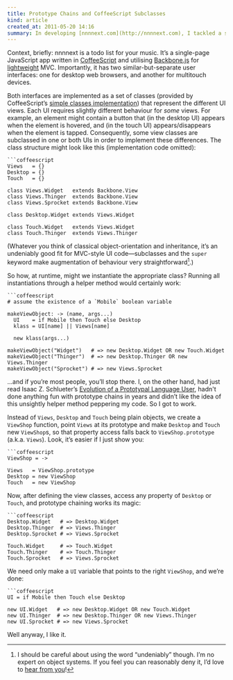 ```yaml
---
title: Prototype Chains and CoffeeScript Subclasses
kind: article
created_at: 2011-05-20 14:16
summary: In developing [nnnnext.com](http://nnnnext.com), I tackled a surprising number of problems I’d not faced before as a web developer and programming language enthusiast. Here’s one of the more interesting ones, with what I think is a pretty cute solution.
---
```


Context, briefly: nnnnext is a todo list for your music. It’s a single-page JavaScript app written in [CoffeeScript][coffeescript] and utilising [Backbone.js][backbone] for [lightweight][lightweight] MVC. Importantly, it has two similar-but-separate user interfaces: one for desktop web browsers, and another for multitouch devices.

Both interfaces are implemented as a set of classes (provided by CoffeeScript’s [simple classes implementation][coffeescript-classes]) that represent the different UI views. Each UI requires slightly different behaviour for _some_ views. For example, an element might contain a button that (in the desktop UI) appears when the element is hovered, and (in the touch UI) appears/disappears when the element is tapped. Consequently, some view classes are subclassed in one or both UIs in order to implement these differences. The class structure might look like this (implementation code omitted):

    ```coffeescript
    Views   = {}
    Desktop = {}
    Touch   = {}

    class Views.Widget   extends Backbone.View
    class Views.Thinger  extends Backbone.View
    class Views.Sprocket extends Backbone.View

    class Desktop.Widget extends Views.Widget

    class Touch.Widget   extends Views.Widget
    class Touch.Thinger  extends Views.Thinger

(Whatever you think of classical object-orientation and inheritance, it’s an undeniably good fit for MVC-style UI code—subclasses and the `super` keyword make augmentation of behaviour very straightforward[^classical-oo-and-mvc].)

[^classical-oo-and-mvc]: I should be careful about using the word “undeniably” though. I’m no expert on object systems. If you feel you can reasonably deny it, I’d love to [hear from you][email]!

So how, at runtime, might we instantiate the appropriate class? Running all instantiations through a helper method would certainly work:

    ```coffeescript
    # assume the existence of a `Mobile` boolean variable

    makeViewObject: -> (name, args...)
      UI    = if Mobile then Touch else Desktop
      klass = UI[name] || Views[name]

      new klass(args...)

    makeViewObject("Widget")   # => new Desktop.Widget OR new Touch.Widget
    makeViewObject("Thinger")  # => new Desktop.Thinger OR new Views.Thinger
    makeViewObject("Sprocket") # => new Views.Sprocket

...and if you’re most people, you’ll stop there. I, on the other hand, had just read Isaac Z. Schlueter’s [Evolution of a Prototypal Language User][evolution], hadn't done anything fun with prototype chains in years and didn’t like the idea of this unsightly helper method peppering my code. So I got to work.

Instead of `Views`, `Desktop` and `Touch` being plain objects, we create a `ViewShop` function, point `Views` at its prototype and make `Desktop` and `Touch` new `ViewShop`s, so that property access falls back to `ViewShop.prototype` (a.k.a. `Views`). Look, it’s easier if I just show you:

    ```coffeescript
    ViewShop = ->

    Views   = ViewShop.prototype
    Desktop = new ViewShop
    Touch   = new ViewShop

Now, after defining the view classes, access any property of `Desktop` or `Touch`, and prototype chaining works its magic:

    ```coffeescript
    Desktop.Widget   # => Desktop.Widget
    Desktop.Thinger  # => Views.Thinger
    Desktop.Sprocket # => Views.Sprocket

    Touch.Widget     # => Touch.Widget
    Touch.Thinger    # => Touch.Thinger
    Touch.Sprocket   # => Views.Sprocket

We need only make a `UI` variable that points to the right `ViewShop`, and we’re done:

    ```coffeescript
    UI = if Mobile then Touch else Desktop

    new UI.Widget   # => new Desktop.Widget OR new Touch.Widget
    new UI.Thinger  # => new Desktop.Thinger OR new Views.Thinger
    new UI.Sprocket # => new Views.Sprocket

Well anyway, I like it.

[coffeescript]: http://jashkenas.github.com/coffee-script/
[coffeescript-classes]: http://jashkenas.github.com/coffee-script/#classes
[backbone]:     http://documentcloud.github.com/backbone/
[lightweight]:  http://twitter.com/hylomorphism/status/71202209618067457
[evolution]:    http://blog.izs.me/post/4731036392/evolution-of-a-prototypal-language-user
[email]:        mailto:aanand.prasad@gmail.com
